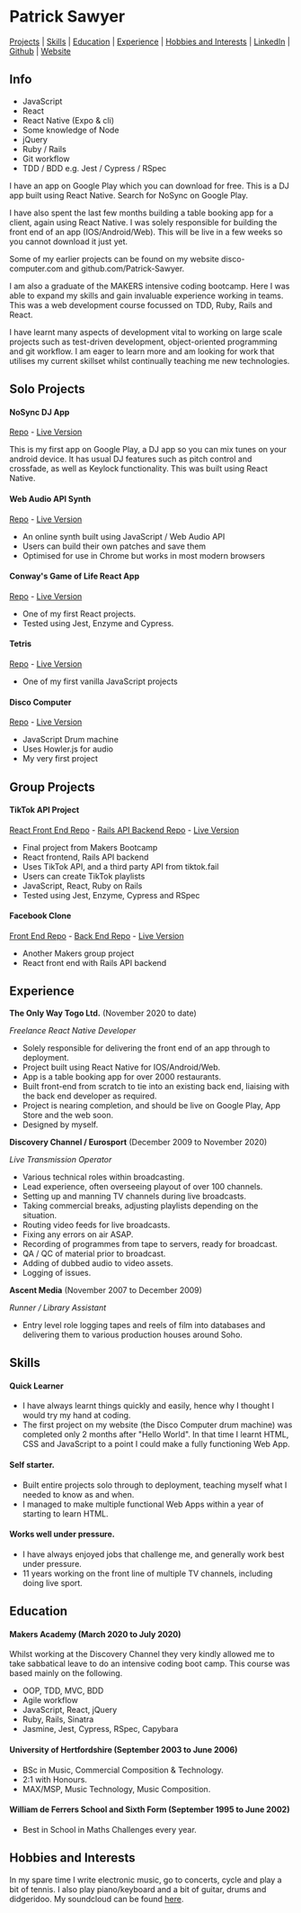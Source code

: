 # Patrick Sawyer

[Projects](#projects) | [Skills](#skills) | [Education](#education) | [Experience](#experience) | [Hobbies and Interests](#hobbies-and-interests) | [LinkedIn](https://www.linkedin.com/in/patrickrobertsawyer/) | [Github](https://github.com/Patrick-Sawyer/) | [Website](http://www.disco-computer.com)

## Info

- JavaScript
- React
- React Native (Expo & cli)
- Some knowledge of Node
- jQuery
- Ruby / Rails
- Git workflow
- TDD / BDD e.g. Jest / Cypress / RSpec

I have an app on Google Play which you can download for free. This is a DJ app built using React Native. Search for NoSync on Google Play.

I have also spent the last few months building a table booking app for a client, again using React Native. I was solely responsible for building the front end of an app (IOS/Android/Web). This will be live in a few weeks so you cannot download it just yet.

Some of my earlier projects can be found on my website disco-computer.com and github.com/Patrick-Sawyer.

I am also a graduate of the MAKERS intensive coding bootcamp. Here I was able to expand my skills and gain
invaluable experience working in teams. This was a web development course focussed on TDD, Ruby, Rails and React.

I have learnt many aspects of development vital to working on large scale projects such as test-driven development, object-oriented programming and git workflow. I am eager to learn more and am looking for work that utilises my current skillset whilst continually teaching me new technologies.

## Solo Projects

#### NoSync DJ App

[Repo](https://github.com/Patrick-Sawyer/nosync-new) - [Live Version](https://play.google.com/store/apps/details?id=com.patricksawyer.nosync)

This is my first app on Google Play, a DJ app so you can mix tunes on your android device. It has usual DJ features such as pitch control and crossfade, as well as Keylock functionality. This was built using React Native.

#### Web Audio API Synth

[Repo](https://github.com/Patrick-Sawyer/JavaScript-Web-Audio-Api-Synth) - [Live Version](http://www.disco-computer.com/synthesizer/synth.html)

- An online synth built using JavaScript / Web Audio API
- Users can build their own patches and save them
- Optimised for use in Chrome but works in most modern browsers

#### Conway's Game of Life React App

[Repo](https://github.com/Patrick-Sawyer/game-of-life-react-app) - [Live Version](http://www.disco-computer.com/game-of-life/)

- One of my first React projects.
- Tested using Jest, Enzyme and Cypress.

#### Tetris

[Repo](https://github.com/Patrick-Sawyer/Javascript-Tetris) - [Live Version](http://www.disco-computer.com/tetrominos/tetrominos.html)

- One of my first vanilla JavaScript projects

#### Disco Computer

[Repo](https://github.com/Patrick-Sawyer/Javascript-Drum-Machine) - [Live Version](http://www.disco-computer.com/discoComputer/disco.html)

- JavaScript Drum machine
- Uses Howler.js for audio
- My very first project

## Group Projects

#### TikTok API Project

[React Front End Repo](https://github.com/Patrick-Sawyer/final-project-front-end) - [Rails API Backend Repo](https://github.com/Patrick-Sawyer/chronomy-api) - [Live Version](http://chronomy.net/)

- Final project from Makers Bootcamp
- React frontend, Rails API backend
- Uses TikTok API, and a third party API from tiktok.fail
- Users can create TikTok playlists
- JavaScript, React, Ruby on Rails
- Tested using Jest, Enzyme, Cypress and RSpec

#### Facebook Clone

[Front End Repo](https://github.com/Patrick-Sawyer/acebook-the-fat-controllers-frontend) - [Back End Repo](https://github.com/Patrick-Sawyer/acebook-the-fat-controllers-backend) - [Live Version](http://acebook.surge.sh/)

- Another Makers group project
- React front end with Rails API backend

## Experience

**The Only Way Togo Ltd.** (November 2020 to date)

*Freelance React Native Developer*

- Solely responsible for delivering the front end of an app through to deployment.
- Project built using React Native for IOS/Android/Web.
- App is a table booking app for over 2000 restaurants.
- Built front-end from scratch to tie into an existing back end, liaising with the back end developer as required.
- Project is nearing completion, and should be live on Google Play, App Store and the web soon.
- Designed by myself.

**Discovery Channel / Eurosport** (December 2009 to November 2020)

*Live Transmission Operator*

- Various technical roles within broadcasting.
- Lead experience, often overseeing playout of over 100 channels.
- Setting up and manning TV channels during live broadcasts.
- Taking commercial breaks, adjusting playlists depending on the situation.
- Routing video feeds for live broadcasts.
- Fixing any errors on air ASAP.
- Recording of programmes from tape to servers, ready for broadcast.
- QA / QC of material prior to broadcast.
- Adding of dubbed audio to video assets.
- Logging of issues.

**Ascent Media** (November 2007 to December 2009)

*Runner / Library Assistant*

- Entry level role logging tapes and reels of film into databases and delivering them to various production houses around Soho.

## Skills

#### Quick Learner

- I have always learnt things quickly and easily, hence why I thought I would try my hand at coding. 
- The first project on my website (the Disco Computer drum machine) was completed only 2 months after "Hello World". In that time I learnt HTML, CSS and JavaScript to a point I could make a fully functioning Web App.

#### Self starter. 

- Built entire projects solo through to deployment, teaching myself what I needed to know as and when.
- I managed to make multiple functional Web Apps within a year of starting to learn HTML.

#### Works well under pressure.

- I have always enjoyed jobs that challenge me, and generally work best under pressure.
- 11 years working on the front line of multiple TV channels, including doing live sport.

## Education

#### Makers Academy (March 2020 to July 2020)

Whilst working at the Discovery Channel they very kindly allowed me to take sabbatical leave to do an intensive coding boot camp. This course was based mainly on the following.

- OOP, TDD, MVC, BDD
- Agile workflow
- JavaScript, React, jQuery
- Ruby, Rails, Sinatra
- Jasmine, Jest, Cypress, RSpec, Capybara

#### University of Hertfordshire (September 2003 to June 2006)

- BSc in Music, Commercial Composition & Technology.
- 2:1 with Honours.
- MAX/MSP, Music Technology, Music Composition.

#### William de Ferrers School and Sixth Form (September 1995 to June 2002)

- Best in School in Maths Challenges every year.

## Hobbies and Interests

In my spare time I write electronic music, go to concerts, cycle and play a bit of tennis. I also play piano/keyboard and a bit of guitar, drums and didgeridoo. My soundcloud can be found [here](https://soundcloud.com/patricksawyer).
 
